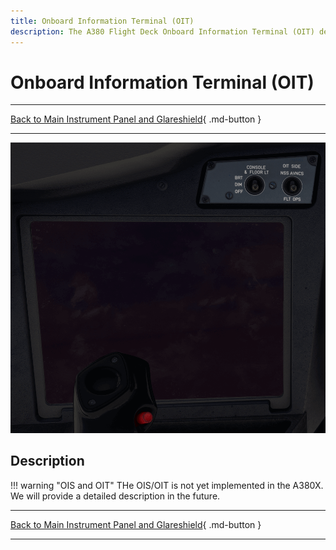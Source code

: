 ```yaml
---
title: Onboard Information Terminal (OIT)
description: The A380 Flight Deck Onboard Information Terminal (OIT) description.
---
```


# Onboard Information Terminal (OIT)

---

[Back to Main Instrument Panel and Glareshield](../overviews/main-glare.md){ .md-button }

---

![img.png](../../../assets/a380x-briefing/flight-deck/main/oit.png)


## Description

!!! warning "OIS and OIT"
    THe OIS/OIT is not yet implemented in the A380X. We will provide a detailed description in the future.


---

[Back to Main Instrument Panel and Glareshield](../overviews/main-glare.md){ .md-button }

---